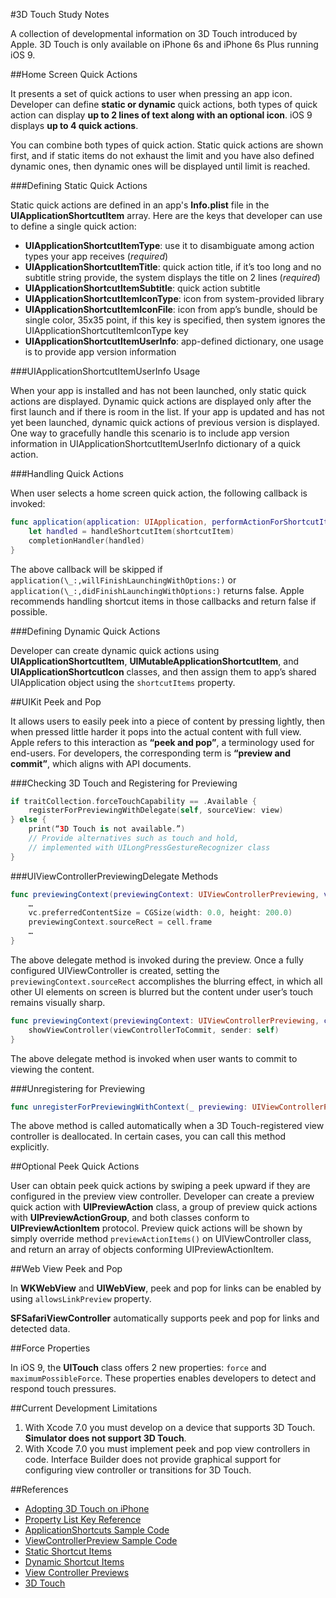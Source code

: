 #3D Touch Study Notes

A collection of developmental information on 3D Touch introduced by Apple. 3D Touch is only available on iPhone 6s and iPhone 6s Plus running iOS 9.

##Home Screen Quick Actions

It presents a set of quick actions to user when pressing an app icon. Developer can define **static or dynamic** quick actions, both types of quick action can display **up to 2 lines of text along with an optional icon**. iOS 9 displays **up to 4 quick actions**.

You can combine both types of quick action. Static quick actions are shown first, and if static items do not exhaust the limit and you have also defined dynamic ones, then dynamic ones will be displayed until limit is reached.

###Defining Static Quick Actions

Static quick actions are defined in an app's **Info.plist** file in the **UIApplicationShortcutItem** array. Here are the keys that developer can use to define a single quick action:

- **UIApplicationShortcutItemType**: use it to disambiguate among action types your app receives (_required_)
- **UIApplicationShortcutItemTitle**: quick action title, if it’s too long and no subtitle string provide, the system displays the title on 2 lines (_required_)
- **UIApplicationShortcutItemSubtitle**: quick action subtitle
- **UIApplicationShortcutItemIconType**: icon from system-provided library
- **UIApplicationShortcutItemIconFile**: icon from app’s bundle, should be single color,  35x35 point, if this key is specified, then system ignores the UIApplicationShortcutItemIconType key
- **UIApplicationShortcutItemUserInfo**: app-defined dictionary, one usage is to provide app version information

###UIApplicationShortcutItemUserInfo Usage

When your app is installed and has not been launched, only static quick actions are displayed. Dynamic quick actions are displayed only after the first launch and if there is room in the list. If your app is updated and has not yet been launched, dynamic quick actions of previous version is displayed. One way to gracefully handle this scenario is to include app version information in UIApplicationShortcutItemUserInfo dictionary of a quick action.

###Handling Quick Actions

When user selects a home screen quick action, the following callback is invoked:

```swift
func application(application: UIApplication, performActionForShortcutItem shortcutItem: UIApplicationShortcutItem, completionHandler: Bool -> Void) {
	let handled = handleShortcutItem(shortcutItem)
	completionHandler(handled)
}
```

 The above callback will be skipped if `application(\_:,willFinishLaunchingWithOptions:)` or `application(\_:,didFinishLaunchingWithOptions:)` returns false. Apple recommends handling shortcut items in those callbacks and return false if possible.

###Defining Dynamic Quick Actions

Developer can create dynamic quick actions using **UIApplicationShortcutItem**, **UIMutableApplicationShortcutItem**, and **UIApplicationShortcutIcon** classes, and then assign them to app’s shared UIApplication object using the `shortcutItems` property.

##UIKit Peek and Pop

It allows users to easily peek into a piece of content by pressing lightly, then when pressed little harder it pops into the actual content with full view. Apple refers to this interaction as **“peek and pop”**, a terminology used for end-users. For developers, the corresponding term is **“preview and commit”**, which aligns with API documents.

###Checking 3D Touch and Registering for Previewing

```swift
if traitCollection.forceTouchCapability == .Available {
	registerForPreviewingWithDelegate(self, sourceView: view)
} else {
	print(“3D Touch is not available.”)
	// Provide alternatives such as touch and hold,
	// implemented with UILongPressGestureRecognizer class
}
```

###UIViewControllerPreviewingDelegate Methods

```swift
func previewingContext(previewingContext: UIViewControllerPreviewing, viewControllerForLocation location:CGPoint) -> UIViewController? {
	…
	vc.preferredContentSize = CGSize(width: 0.0, height: 200.0)
	previewingContext.sourceRect = cell.frame
	…
}
```

The above delegate method is invoked during the preview. Once a fully configured UIViewController is created, setting the `previewingContext.sourceRect` accomplishes the blurring effect, in which all other UI elements on screen is blurred but the content under user’s touch remains visually sharp.

```swift
func previewingContext(previewingContext: UIViewControllerPreviewing, commitViewController viewControllerToCommit: UIViewController) {
	showViewController(viewControllerToCommit, sender: self)
}
```

The above delegate method is invoked when user wants to commit to viewing the content.

###Unregistering for Previewing

```swift
func unregisterForPreviewingWithContext(_ previewing: UIViewControllerPreviewing)
```

The above method is called automatically when a 3D Touch-registered view controller is deallocated. In certain cases, you can call this method explicitly.

##Optional Peek Quick Actions

User can obtain peek quick actions by swiping a peek upward if they are configured in the preview view controller. Developer can create a preview quick action with **UIPreviewAction** class, a group of preview quick actions with **UIPreviewActionGroup**, and both classes conform to **UIPreviewActionItem** protocol. Preview quick actions will be shown by simply override method `previewActionItems()` on UIViewController class, and return an array of objects conforming UIPreviewActionItem.

##Web View Peek and Pop

In **WKWebView** and **UIWebView**, peek and pop for links can be enabled by using `allowsLinkPreview` property.

**SFSafariViewController** automatically supports peek and pop for links and detected data.

##Force Properties

In iOS 9, the **UITouch** class offers 2 new properties: `force` and `maximumPossibleForce`. These properties enables developers to detect and respond touch pressures.

##Current Development Limitations

1. With Xcode 7.0 you must develop on a device that supports 3D Touch. **Simulator does not support 3D Touch**.
2. With Xcode 7.0 you must implement peek and pop view controllers in code. Interface Builder does not provide graphical support for configuring view controller or transitions for 3D Touch.

##References
- [Adopting 3D Touch on iPhone](https://developer.apple.com/library/prerelease/ios/documentation/UserExperience/Conceptual/Adopting3DTouchOniPhone/index.html#//apple_ref/doc/uid/TP40016543)
- [Property List Key Reference](https://developer.apple.com/library/prerelease/ios/documentation/General/Reference/InfoPlistKeyReference/Articles/iPhoneOSKeys.html#//apple_ref/doc/uid/TP40009252-SW36)
- [ApplicationShortcuts Sample Code](https://developer.apple.com/library/prerelease/ios/samplecode/ApplicationShortcuts/Introduction/Intro.html#//apple_ref/doc/uid/TP40016545)
- [ViewControllerPreview Sample Code](https://developer.apple.com/library/prerelease/ios/samplecode/ViewControllerPreviews/Introduction/Intro.html#//apple_ref/doc/uid/TP40016546)
- [Static Shortcut Items](https://littlebitesofcocoa.com/79)
- [Dynamic Shortcut Items](https://littlebitesofcocoa.com/88)
- [View Controller Previews](https://littlebitesofcocoa.com/80)
- [3D Touch](https://littlebitesofcocoa.com/95)
